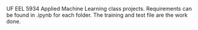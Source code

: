 UF EEL 5934 Applied Machine Learning class projects. Requirements can be found in .ipynb for each folder. The training and test file are the work done.
